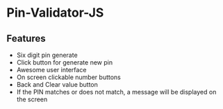 # Pin-Validator-JS

## Features
* Six digit pin generate
* Click button for generate new pin
* Awesome user interface
* On screen clickable number buttons
* Back and Clear value button
* If the PIN matches or does not match, a message will be displayed on the screen
